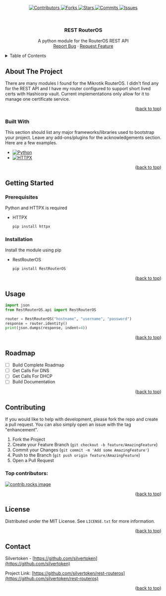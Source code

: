 
<a id="readme-top"></a>

<p align="center">
	<a href="https://github.com/silvertoken/rest-routeros/graphs/contributors">
    	<img src="https://img.shields.io/github/contributors/silvertoken/rest-routeros.svg?style=for-the-badge" alt="Contributors">
	</a>
	<a href="https://github.com/silvertoken/rest-routeros/network/members">
    	<img src="https://img.shields.io/github/forks/silvertoken/rest-routeros.svg?style=for-the-badge" alt="Forks">
	</a>
	<a href="https://github.com/silvertoken/rest-routeros/stargazers">
    	<img src="https://img.shields.io/github/stars/silvertoken/rest-routeros.svg?style=for-the-badge" alt="Stars">
	</a>
	<a href="https://github.com/silvertoken/rest-routeros/pulse">
    	<img src="https://shields.io/github/commit-activity/m/silvertoken/rest-routeros.svg?style=for-the-badge" alt="Commits">
	</a>
	<a href="https://github.com/silvertoken/rest-routeros/issues">
    	<img src="https://img.shields.io/github/issues/silvertoken/rest-routeros.svg?style=for-the-badge" alt="Issues">
	</a>
</p>

<!-- PROJECT LOGO -->
<br />
<div align="center">

  <h3 align="center">REST RouterOS</h3>

  <p align="center">
    A python module for the RouterOS REST API
    <br />
    <a href="https://github.com/silvertoken/rest-routeros/issues/new?labels=bug">Report Bug</a>
    &middot;
    <a href="https://github.com/silvertoken/rest-routeros/issues/new?labels=enhancement">Request Feature</a>
  </p>
</div>


<!-- TABLE OF CONTENTS -->
<details>
  <summary>Table of Contents</summary>
  <ol>
    <li>
      <a href="#about-the-project">About The Project</a>
      <ul>
        <li><a href="#built-with">Built With</a></li>
      </ul>
    </li>
    <li>
      <a href="#getting-started">Getting Started</a>
      <ul>
        <li><a href="#prerequisites">Prerequisites</a></li>
        <li><a href="#installation">Installation</a></li>
      </ul>
    </li>
    <li><a href="#usage">Usage</a></li>
    <li><a href="#roadmap">Roadmap</a></li>
    <li><a href="#contributing">Contributing</a></li>
    <li><a href="#license">License</a></li>
    <li><a href="#contact">Contact</a></li>
  </ol>
</details>



<!-- ABOUT THE PROJECT -->
## About The Project

There are many modules I found for the Mikrotik RouterOS.  I didn't find any for the REST API and I have
my router configured to support short lived certs with Hashicorp vault.  Current implementations only
allow for it to manage one certificate service.

<p align="right">(<a href="#readme-top">back to top</a>)</p>


### Built With

This section should list any major frameworks/libraries used to bootstrap your project. Leave any add-ons/plugins for the acknowledgements section. Here are a few examples.

* [![Python][python-badge]][python-url]
* [![HTTPX][httpx-badge]][httpx-url]


<p align="right">(<a href="#readme-top">back to top</a>)</p>



<!-- GETTING STARTED -->
## Getting Started

### Prerequisites

Python and HTTPX is required
* HTTPX
  ```sh
  pip install httpx
  ```

### Installation

Install the module using pip

* RestRouterOS
  ```sh
  pip install RestRouterOS
  ```

<p align="right">(<a href="#readme-top">back to top</a>)</p>


<!-- USAGE EXAMPLES -->
## Usage

```python
import json
from RestRouterOS.api import RestRouterOS

router = RestRouterOS("hostname", "username", "password")
response = router.identity()
print(json.dumps(response, indent=4))
```

<p align="right">(<a href="#readme-top">back to top</a>)</p>



<!-- ROADMAP -->
## Roadmap

- [ ] Build Complete Roadmap
- [ ] Get Calls For DNS
- [ ] Get Calls For DHCP
- [ ] Build Documentation

<p align="right">(<a href="#readme-top">back to top</a>)</p>


<!-- CONTRIBUTING -->
## Contributing

If you would like to help with development, please fork the repo and create a pull request. You can also simply open an issue with the tag "enhancement".

1. Fork the Project
2. Create your Feature Branch (`git checkout -b feature/AmazingFeature`)
3. Commit your Changes (`git commit -m 'Add some AmazingFeature'`)
4. Push to the Branch (`git push origin feature/AmazingFeature`)
5. Open a Pull Request

### Top contributors:

<a href="https://github.com/silvertoken/rest-routeros/graphs/contributors">
  <img src="https://contrib.rocks/image?repo=silvertoken/rest-routeros" alt="contrib.rocks image" />
</a>

<p align="right">(<a href="#readme-top">back to top</a>)</p>


<!-- LICENSE -->
## License

Distributed under the MIT License. See `LICENSE.txt` for more information.

<p align="right">(<a href="#readme-top">back to top</a>)</p>


<!-- CONTACT -->
## Contact

Silvertoken - [https://github.com/silvertoken](https://github.com/silvertoken)

Project Link: [https://github.com/silvertoken/rest-routeros](https://github.com/silvertoken/rest-routeros)

<p align="right">(<a href="#readme-top">back to top</a>)</p>

<!-- MARKDOWN LINKS & IMAGES -->
[python-badge]: https://img.shields.io/badge/python-000000?style=for-the-badge&logo=python&logoColor=white
[python-url]: https://www.python.org/
[httpx-badge]: https://img.shields.io/badge/HTTPX-000000?style=for-the-badge
[httpx-url]: https://www.python-httpx.org/